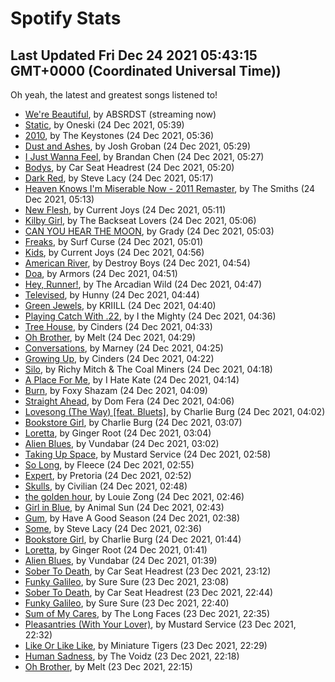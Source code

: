 
# Spotify Stats
## Last Updated Fri Dec 24 2021 05:43:15 GMT+0000 (Coordinated Universal Time))

Oh yeah, the latest and greatest songs listened to!

- [We're Beautiful](https://www.last.fm/music/ABSRDST/_/We%27re+Beautiful), by ABSRDST (streaming now)
- [Static](https://www.last.fm/music/Oneski/_/Static), by Oneski (24 Dec 2021, 05:39)
- [2010](https://www.last.fm/music/The+Keystones/_/2010), by The Keystones (24 Dec 2021, 05:36)
- [Dust and Ashes](https://www.last.fm/music/Josh+Groban/_/Dust+and+Ashes), by Josh Groban (24 Dec 2021, 05:29)
- [I Just Wanna Feel](https://www.last.fm/music/Brandan+Chen/_/I+Just+Wanna+Feel), by Brandan Chen (24 Dec 2021, 05:27)
- [Bodys](https://www.last.fm/music/Car+Seat+Headrest/_/Bodys), by Car Seat Headrest (24 Dec 2021, 05:20)
- [Dark Red](https://www.last.fm/music/Steve+Lacy/_/Dark+Red), by Steve Lacy (24 Dec 2021, 05:17)
- [Heaven Knows I'm Miserable Now - 2011 Remaster](https://www.last.fm/music/The+Smiths/_/Heaven+Knows+I%27m+Miserable+Now+-+2011+Remaster), by The Smiths (24 Dec 2021, 05:13)
- [New Flesh](https://www.last.fm/music/Current+Joys/_/New+Flesh), by Current Joys (24 Dec 2021, 05:11)
- [Kilby Girl](https://www.last.fm/music/The+Backseat+Lovers/_/Kilby+Girl), by The Backseat Lovers (24 Dec 2021, 05:06)
- [CAN YOU HEAR THE MOON](https://www.last.fm/music/Grady/_/CAN+YOU+HEAR+THE+MOON), by Grady (24 Dec 2021, 05:03)
- [Freaks](https://www.last.fm/music/Surf+Curse/_/Freaks), by Surf Curse (24 Dec 2021, 05:01)
- [Kids](https://www.last.fm/music/Current+Joys/_/Kids), by Current Joys (24 Dec 2021, 04:56)
- [American River](https://www.last.fm/music/Destroy+Boys/_/American+River), by Destroy Boys (24 Dec 2021, 04:54)
- [Doa](https://www.last.fm/music/Armors/_/Doa), by Armors (24 Dec 2021, 04:51)
- [Hey, Runner!](https://www.last.fm/music/The+Arcadian+Wild/_/Hey,+Runner!), by The Arcadian Wild (24 Dec 2021, 04:47)
- [Televised](https://www.last.fm/music/Hunny/_/Televised), by Hunny (24 Dec 2021, 04:44)
- [Green Jewels](https://www.last.fm/music/KRIILL/_/Green+Jewels), by KRIILL (24 Dec 2021, 04:40)
- [Playing Catch With .22](https://www.last.fm/music/I+the+Mighty/_/Playing+Catch+With+.22), by I the Mighty (24 Dec 2021, 04:36)
- [Tree House](https://www.last.fm/music/Cinders/_/Tree+House), by Cinders (24 Dec 2021, 04:33)
- [Oh Brother](https://www.last.fm/music/Melt/_/Oh+Brother), by Melt (24 Dec 2021, 04:29)
- [Conversations](https://www.last.fm/music/Marney/_/Conversations), by Marney (24 Dec 2021, 04:25)
- [Growing Up](https://www.last.fm/music/Cinders/_/Growing+Up), by Cinders (24 Dec 2021, 04:22)
- [Silo](https://www.last.fm/music/Richy+Mitch+&+The+Coal+Miners/_/Silo), by Richy Mitch & The Coal Miners (24 Dec 2021, 04:18)
- [A Place For Me](https://www.last.fm/music/I+Hate+Kate/_/A+Place+For+Me), by I Hate Kate (24 Dec 2021, 04:14)
- [Burn](https://www.last.fm/music/Foxy+Shazam/_/Burn), by Foxy Shazam (24 Dec 2021, 04:09)
- [Straight Ahead](https://www.last.fm/music/Dom+Fera/_/Straight+Ahead), by Dom Fera (24 Dec 2021, 04:06)
- [Lovesong (The Way) [feat. Bluets]](https://www.last.fm/music/Charlie+Burg/_/Lovesong+(The+Way)+%5Bfeat.+Bluets%5D), by Charlie Burg (24 Dec 2021, 04:02)
- [Bookstore Girl](https://www.last.fm/music/Charlie+Burg/_/Bookstore+Girl), by Charlie Burg (24 Dec 2021, 03:07)
- [Loretta](https://www.last.fm/music/Ginger+Root/_/Loretta), by Ginger Root (24 Dec 2021, 03:04)
- [Alien Blues](https://www.last.fm/music/Vundabar/_/Alien+Blues), by Vundabar (24 Dec 2021, 03:02)
- [Taking Up Space](https://www.last.fm/music/Mustard+Service/_/Taking+Up+Space), by Mustard Service (24 Dec 2021, 02:58)
- [So Long](https://www.last.fm/music/Fleece/_/So+Long), by Fleece (24 Dec 2021, 02:55)
- [Expert](https://www.last.fm/music/Pretoria/_/Expert), by Pretoria (24 Dec 2021, 02:52)
- [Skulls](https://www.last.fm/music/Civilian/_/Skulls), by Civilian (24 Dec 2021, 02:48)
- [the golden hour](https://www.last.fm/music/Louie+Zong/_/the+golden+hour), by Louie Zong (24 Dec 2021, 02:46)
- [Girl in Blue](https://www.last.fm/music/Animal+Sun/_/Girl+in+Blue), by Animal Sun (24 Dec 2021, 02:43)
- [Gum](https://www.last.fm/music/Have+A+Good+Season/_/Gum), by Have A Good Season (24 Dec 2021, 02:38)
- [Some](https://www.last.fm/music/Steve+Lacy/_/Some), by Steve Lacy (24 Dec 2021, 02:36)
- [Bookstore Girl](https://www.last.fm/music/Charlie+Burg/_/Bookstore+Girl), by Charlie Burg (24 Dec 2021, 01:44)
- [Loretta](https://www.last.fm/music/Ginger+Root/_/Loretta), by Ginger Root (24 Dec 2021, 01:41)
- [Alien Blues](https://www.last.fm/music/Vundabar/_/Alien+Blues), by Vundabar (24 Dec 2021, 01:39)
- [Sober To Death](https://www.last.fm/music/Car+Seat+Headrest/_/Sober+To+Death), by Car Seat Headrest (23 Dec 2021, 23:12)
- [Funky Galileo](https://www.last.fm/music/Sure+Sure/_/Funky+Galileo), by Sure Sure (23 Dec 2021, 23:08)
- [Sober To Death](https://www.last.fm/music/Car+Seat+Headrest/_/Sober+To+Death), by Car Seat Headrest (23 Dec 2021, 22:44)
- [Funky Galileo](https://www.last.fm/music/Sure+Sure/_/Funky+Galileo), by Sure Sure (23 Dec 2021, 22:40)
- [Sum of My Cares](https://www.last.fm/music/The+Long+Faces/_/Sum+of+My+Cares), by The Long Faces (23 Dec 2021, 22:35)
- [Pleasantries (With Your Lover)](https://www.last.fm/music/Mustard+Service/_/Pleasantries+(With+Your+Lover)), by Mustard Service (23 Dec 2021, 22:32)
- [Like Or Like Like](https://www.last.fm/music/Miniature+Tigers/_/Like+Or+Like+Like), by Miniature Tigers (23 Dec 2021, 22:29)
- [Human Sadness](https://www.last.fm/music/The+Voidz/_/Human+Sadness), by The Voidz (23 Dec 2021, 22:18)
- [Oh Brother](https://www.last.fm/music/Melt/_/Oh+Brother), by Melt (23 Dec 2021, 22:15)
